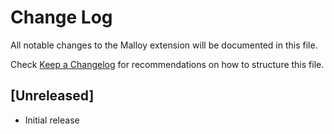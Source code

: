 # Change Log

All notable changes to the Malloy extension will be documented in this file.

Check [Keep a Changelog](http://keepachangelog.com/) for recommendations on how to structure this file.

## [Unreleased]

- Initial release
